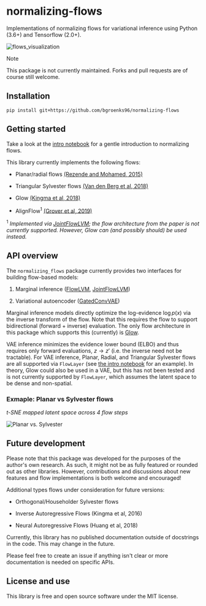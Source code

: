 # normalizing-flows

Implementations of normalizing flows for variational inference using Python (3.6+) and Tensorflow (2.0+).

![flows_visualization](imgs/flows_example.png)

> [!NOTE]  
> This package is not currently maintained. Forks and pull requests are of course still welcome.

## Installation

    pip install git+https://github.com/bgroenks96/normalizing-flows
    
## Getting started

Take a look at the [intro notebook](normalizing-flows-intro.ipynb) for a gentle introduction to normalizing flows.

This library currently implements the following flows:

- Planar/radial flows [(Rezende and Mohamed, 2015)](https://arxiv.org/pdf/1505.05770.pdf)

- Triangular Sylvester flows [(Van den Berg et al, 2018)](https://arxiv.org/pdf/1803.05649.pdf)

- Glow [(Kingma et al, 2018)](https://papers.nips.cc/paper/8224-glow-generative-flow-with-invertible-1x1-convolutions.pdf)

- AlignFlow<sup>1</sup> [(Grover et al, 2019)](https://arxiv.org/pdf/1905.12892.pdf)

<sup>1</sup> *Implemented via [JointFlowLVM](normalizing_flows/models/joint_flvm.py); the flow architecture from the paper is not currently supported. However, Glow can (and possibly should) be used instead.*

## API overview

The `normalizing_flows` package currently provides two interfaces for building flow-based models:

1) Marginal inference ([FlowLVM](normalizing_flows/models/flvm.py), [JointFlowLVM](normalizing_flows/models/joint_flvm.py))

2) Variational autoencoder ([GatedConvVAE](normalizing_flows/models/vae.py))

Marginal inference models directly optimize the log-evidence $\log p(x)$ via the inverse transform of the flow. Note that this requires the flow to support bidirectional (forward + inverse) evaluation. The only flow architecture in this package which supports this (currently) is [Glow](normalizing_flows/flows/glow/glow_flow.py).

VAE inference minimizes the evidence lower bound (ELBO) and thus requires only forward evaluations, $z \rightarrow z'$ (i.e. the inverse need not be tractable). For VAE inference, Planar, Radial, and Triangular Sylvester flows are all supported via `FlowLayer` (see [the intro notebook](normalizing-flows-intro.ipynb) for an example). In theory, Glow could also be used in a VAE, but this has not been tested and is not currently supported by `FlowLayer`, which assumes the latent space to be dense and non-spatial.

### Exmaple: Planar vs Sylvester flows

*t-SNE mapped latent space across 4 flow steps*

![Planar vs. Sylvester](imgs/tsne_sylvester_planar_flows.png)

## Future development

Please note that this package was developed for the purposes of the author's own research. As such, it might not be as fully featured or rounded out as other libraries. However, contributions and discussions about new features and flow implementations is both welcome and encouraged!

Additional types flows under consideration for future versions:

- Orthogonal/Householder Sylvester flows

- Inverse Autoregressive Flows (Kingma et al, 2016)

- Neural Autoregressive Flows (Huang et al, 2018)

Currently, this library has no published documentation outside of docstrings in the code. This may change in the future.

Please feel free to create an issue if anything isn't clear or more documentation is needed on specific APIs.

## License and use

This library is free and open source software under the MIT license.
